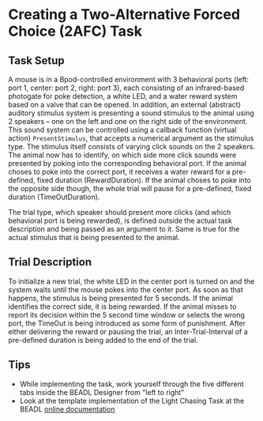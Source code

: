 # Creating a Two-Alternative Forced Choice (2AFC) Task

## Task Setup
A mouse is in a Bpod-controlled environment with 3 behavioral ports (left: port 1, center: port 2, right: port 3), each consisting of an infrared-based photogate for poke detection, a white LED, and a water reward system based on a valve that can be opened. In addition, an external (abstract) auditory stimulus system is presenting a sound stimulus to the animal using 2 speakers – one on the left and one on the right side of the environment. This sound system can be controlled using a callback function (virtual action) `PresentStimulus`, that accepts a numerical argument as the stimulus type. The stimulus itself consists of varying click sounds on the 2 speakers. The animal now has to identify, on which side more click sounds were presented by poking into the corresponding behavioral port. If the animal choses to poke into the correct port, it receives a water reward for a pre-defined, fixed duration (RewardDuration). If the animal choses to poke into the opposite side though, the whole trial will pause for a pre-defined, fixed duration (TimeOutDuration).

The trial type, which speaker should present more clicks (and which behavioral port is being rewarded), is defined outside the actual task description and being passed as an argument to it. Same is true for the actual stimulus that is being presented to the animal.

## Trial Description
To initialize a new trial, the white LED in the center port is turned on and the system waits until the mouse pokes into the center port. As soon as that happens, the stimulus is being presented for 5 seconds. If the animal identifies the correct side, it is being rewarded. If the animal misses to report its decision within the 5 second time window or selects the wrong port, the TimeOut is being introduced as some form of punishment. After either delivering the reward or pausing the trial, an Inter-Trial-Interval of a pre-defined duration is being added to the end of the trial.

## Tips
- While implementing the task, work yourself through the five different tabs inside the BEADL Designer from "left to right"
- Look at the template implementation of the Light Chasing Task at the BEADL [online documentation](https://beadl-test.github.io/BEADL_Editor/BEADL_Template_LightChasingTask.html)